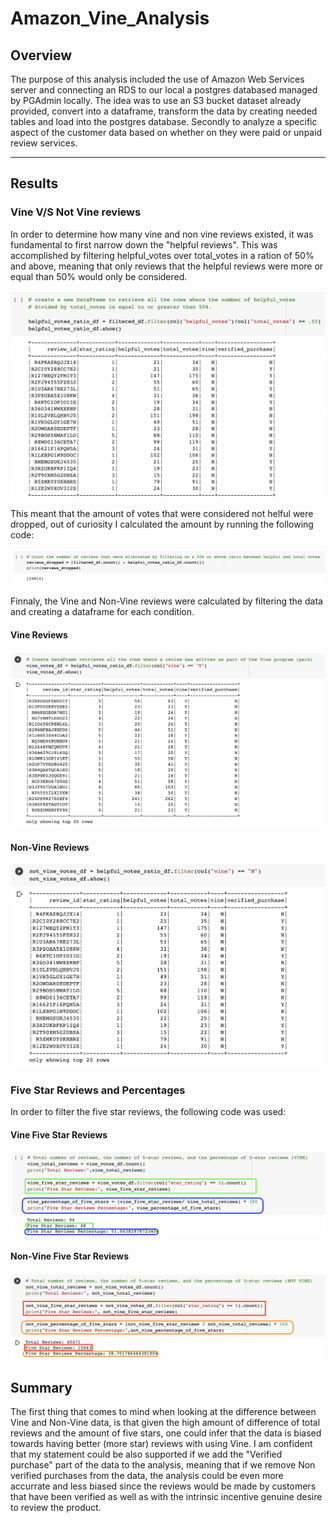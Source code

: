 # Amazon_Vine_Analysis

## Overview
The purpose of this analysis included the use of Amazon Web Services server and connecting an RDS to our local a postgres databased managed by PGAdmin locally. The idea was to use an S3 bucket dataset already provided, convert into a dataframe, transform the data by creating needed tables and load into the postgres database. Secondly to analyze a specific aspect of the customer data based on whether on they were paid or unpaid review services.

----
## Results

### Vine V/S Not Vine reviews

In order to determine how many vine and non vine reviews existed, it was fundamental to first narrow down the "helpful reviews". This was accomplished by filtering helpful_votes over total_votes in a ration of 50% and above, meaning that only reviews that the helpful reviews were more or equal than 50% would only be considered. 

![Screenshot](https://github.com/chgallegos/Amazon_Vine_Analysis/blob/main/resources/helpful_votes_ratio.png)

This meant that the amount of votes that were considered not helful were dropped, out of curiosity I calculated the amount by running the following code:

![Screenshot](https://github.com/chgallegos/Amazon_Vine_Analysis/blob/main/resources/dropped_votes.png)

Finnaly, the Vine and Non-Vine reviews were calculated by filtering the data and creating a dataframe for each condition.

#### Vine Reviews

![Screenshot](https://github.com/chgallegos/Amazon_Vine_Analysis/blob/main/resources/vine_votes.png)

#### Non-Vine Reviews

![Screenshot](https://github.com/chgallegos/Amazon_Vine_Analysis/blob/main/resources/non_vine_votes.png)


### Five Star Reviews and Percentages

In order to filter the five star reviews, the following code was used:

#### Vine Five Star Reviews
![Screenshot](https://github.com/chgallegos/Amazon_Vine_Analysis/blob/main/resources/vine_five.png)

#### Non-Vine Five Star Reviews
![Screenshot](https://github.com/chgallegos/Amazon_Vine_Analysis/blob/main/resources/not_vine_five.png)

## Summary 

The first thing that comes to mind when looking at the difference between Vine and Non-Vine data, is that given the high amount of difference of total reviews and the amount of five stars, one could infer that the data is biased towards having better (more star) reviews with using Vine. I am confident that my statement could be also supported if we add the "Verified purchase" part of the data to the analysis, meaning that if we remove Non verified purchases from the data, the analysis could be even more accurrate and less biased since the reviews would be made by customers that have been verified as well as with the intrinsic incentive genuine desire to review the product.